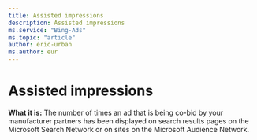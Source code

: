 ```yaml
---
title: Assisted impressions
description: Assisted impressions
ms.service: "Bing-Ads"
ms.topic: "article"
author: eric-urban
ms.author: eur
---
```


# Assisted impressions

**What it is:**    The number of times an ad that is being co-bid by your manufacturer partners has been displayed on search results pages on the Microsoft Search Network or on sites on the Microsoft Audience Network.


